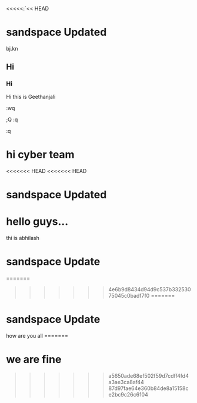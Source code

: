 <<<<<:`<< HEAD


sandspace Updated                      
=======
bj.kn







## Hi
### Hi
Hi this is Geethanjali





:wq


;Q
:q




:q



hi cyber team
=======
<<<<<<< HEAD
<<<<<<< HEAD
# sandspace Updated
hello guys...
=======
 thi is abhilash 
 # sandspace Update
=======
>>>>>>> 4e6b9d8434d94d9c537b33253075045c0badf7f0
=======
 # sandspace Update
how are you all =======
# we are fine 
>>>>>>> a5650ade68ef502f59d7cdff4fd4a3ae3ca8af44
>>>>>>> 87d97fae64e360b84de8a15158ce2bc9c26c6104
